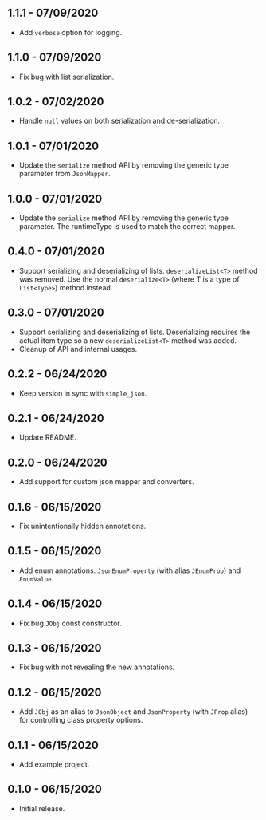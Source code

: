 ## 1.1.1 - 07/09/2020
* Add `verbose` option for logging.

## 1.1.0 - 07/09/2020
* Fix bug with list serialization.

## 1.0.2 - 07/02/2020
* Handle `null` values on both serialization and de-serialization.

## 1.0.1 - 07/01/2020
* Update the `serialize` method API by removing the generic type parameter from `JsonMapper`.

## 1.0.0 - 07/01/2020
* Update the `serialize` method API by removing the generic type parameter. The runtimeType is used to match the correct mapper.

## 0.4.0 - 07/01/2020
* Support serializing and deserializing of lists. `deserializeList<T>` method was removed. Use the normal `deserialize<T>` (where T is a type of `List<Type>`) method instead.

## 0.3.0 - 07/01/2020
* Support serializing and deserializing of lists. Deserializing requires the actual item type so a new `deserializeList<T>` method was added.
* Cleanup of API and internal usages. 

## 0.2.2 - 06/24/2020
* Keep version in sync with `simple_json`. 

## 0.2.1 - 06/24/2020
* Update README. 

## 0.2.0 - 06/24/2020
* Add support for custom json mapper and converters. 

## 0.1.6 - 06/15/2020
* Fix unintentionally hidden annotations.

## 0.1.5 - 06/15/2020
* Add enum annotations. `JsonEnumProperty` (with alias `JEnumProp`) and `EnumValue`.

## 0.1.4 - 06/15/2020
* Fix bug `JObj` const constructor.

## 0.1.3 - 06/15/2020
* Fix bug with not revealing the new annotations.

## 0.1.2 - 06/15/2020
* Add `JObj` as an alias to `JsonObject` and `JsonProperty` (with `JProp` alias) for controlling class property options.

## 0.1.1 - 06/15/2020
* Add example project.

## 0.1.0 - 06/15/2020
* Initial release.
